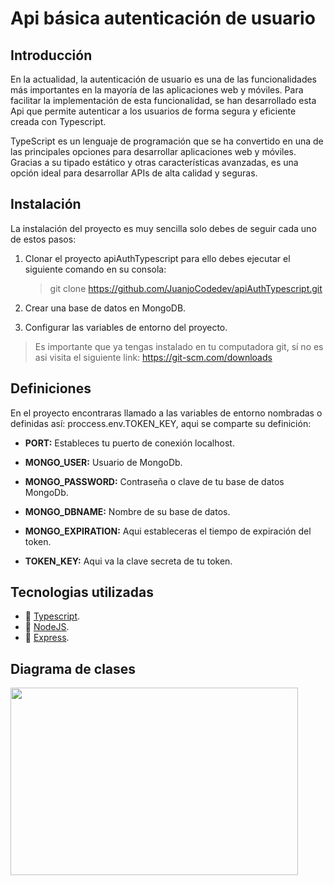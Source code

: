 # Api básica autenticación de usuario

## **Introducción**

En la actualidad, la autenticación de usuario es una de las funcionalidades más importantes en la mayoría de las aplicaciones web y móviles. Para facilitar la implementación de esta funcionalidad, se han desarrollado esta Api que permite autenticar a los usuarios de forma segura y eficiente creada con Typescript.

TypeScript es un lenguaje de programación que se ha convertido en una de las principales opciones para desarrollar aplicaciones web y móviles. Gracias a su tipado estático y otras características avanzadas, es una opción ideal para desarrollar APIs de alta calidad y seguras.

## **Instalación**

La instalación del proyecto es muy sencilla solo debes de seguir cada uno de estos pasos:

1. Clonar el proyecto apiAuthTypescript para ello debes ejecutar el siguiente comando en su consola:

   > git clone https://github.com/JuanjoCodedev/apiAuthTypescript.git

2. Crear una base de datos en MongoDB.

3. Configurar las variables de entorno del proyecto.

> Es importante que ya tengas instalado en tu computadora git, sí no es asi visita el siguiente link: https://git-scm.com/downloads

## **Definiciones**

En el proyecto encontraras llamado a las variables de entorno nombradas o definidas así: proccess.env.TOKEN_KEY, aqui se comparte su definición:

- **PORT:** Estableces tu puerto de conexión localhost.

- **MONGO_USER:** Usuario de MongoDb.

- **MONGO_PASSWORD:** Contraseña o clave de tu base de datos MongoDb.

- **MONGO_DBNAME:** Nombre de su base de datos.

- **MONGO_EXPIRATION:** Aqui estableceras el tiempo de expiración del token.

- **TOKEN_KEY:** Aqui va la clave secreta de tu token.

## **Tecnologias utilizadas**

- :rocket: [Typescript](https://www.typescriptlang.org/docs/handbook/typescript-in-5-minutes.html).
- :rocket: [NodeJS](https://nodejs.org/en/docs).
- :rocket: [Express](https://expressjs.com/es/starter/installing.html).

## **Diagrama de clases**
<img width="460" height="300" src="">

